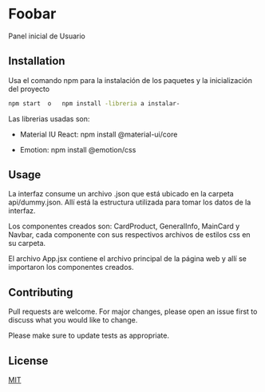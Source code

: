# Foobar

Panel inicial de Usuario

## Installation

Usa el comando npm para la instalación de los paquetes y la inicialización del proyecto 

```bash
npm start  o   npm install -libreria a instalar-
```

Las librerias usadas son:

* Material IU React: npm install @material-ui/core 
+ Emotion: npm install @emotion/css
## Usage

La interfaz consume un archivo .json que está ubicado en la carpeta api/dummy.json. Allí está la estructura utilizada para tomar los datos de la interfaz.

Los componentes creados son: CardProduct, GeneralInfo, MainCard y Navbar, cada componente con sus respectivos archivos de estilos css en su carpeta.

El archivo App.jsx contiene el archivo principal de la página web y allí se importaron los componentes creados. 

## Contributing
Pull requests are welcome. For major changes, please open an issue first to discuss what you would like to change.

Please make sure to update tests as appropriate.

## License
[MIT](https://choosealicense.com/licenses/mit/)
